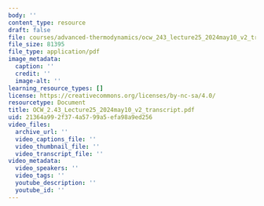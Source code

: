 ```yaml
---
body: ''
content_type: resource
draft: false
file: courses/advanced-thermodynamics/ocw_243_lecture25_2024may10_v2_transcript.pdf
file_size: 81395
file_type: application/pdf
image_metadata:
  caption: ''
  credit: ''
  image-alt: ''
learning_resource_types: []
license: https://creativecommons.org/licenses/by-nc-sa/4.0/
resourcetype: Document
title: OCW_2.43_Lecture25_2024may10_v2_transcript.pdf
uid: 21364a99-2f37-4a57-99a5-efa98a9ed256
video_files:
  archive_url: ''
  video_captions_file: ''
  video_thumbnail_file: ''
  video_transcript_file: ''
video_metadata:
  video_speakers: ''
  video_tags: ''
  youtube_description: ''
  youtube_id: ''
---
```


